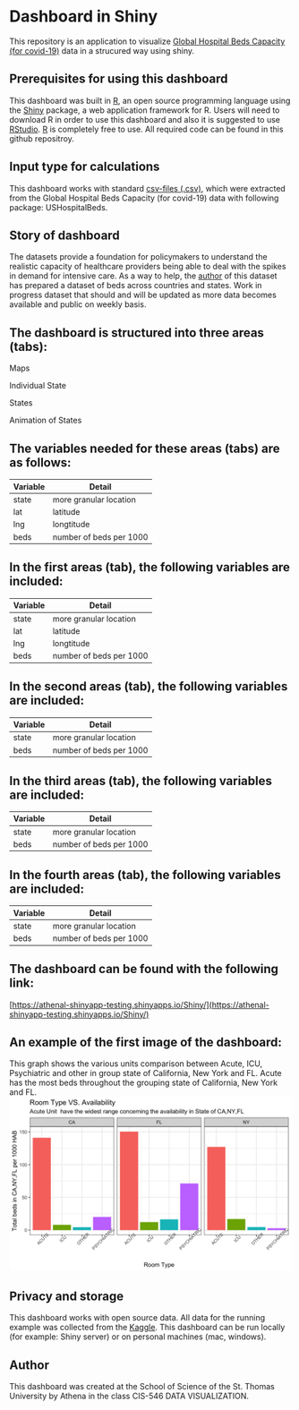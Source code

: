 # Dashboard in Shiny
This repository is an application to visualize [Global Hospital Beds Capacity (for covid-19)](https://www.kaggle.com/ikiulian/global-hospital-beds-capacity-for-covid19#hospital_beds_USA_v1.csv) data in a strucured way using shiny.

## Prerequisites for using this dashboard
This dashboard was built in [R](https://www.r-project.org/), an open source programming language using the [Shiny]((https://shiny.rstudio.com/)) package, a web application framework for R. Users will need to download R in order to use this dashboard and also it is suggested to use [RStudio](https://rstudio.com/). [R](https://www.r-project.org/) is completely free to use. All required code can be found in this github repositroy.

## Input type for calculations
This dashboard works with standard [csv-files (.csv)](/01_Data/USHospitalBeds.csv), which were extracted from the Global Hospital Beds Capacity (for covid-19) data with following package: USHospitalBeds. 

## Story of dashboard
The datasets provide a foundation for policymakers to understand the realistic capacity of healthcare providers being able to deal with the spikes in demand for intensive care. As a way to help, the [author](https://www.kaggle.com/ikiulian/global-hospital-beds-capacity-for-covid19#hospital_beds_USA_v1.csv) of this dataset has prepared a dataset of beds across countries and states. Work in progress dataset that should and will be updated as more data becomes available and public on weekly basis.

## The dashboard is structured into three areas (tabs):

Maps

Individual State

States

Animation of States

## The variables needed for these areas (tabs) are as follows:
Variable | Detail
------------ | -------------
state | more granular location
lat | latitude
lng | longtitude
beds | number of beds per 1000

## In the first areas (tab), the following variables are included:
Variable | Detail
------------ | -------------
state | more granular location
lat | latitude
lng | longtitude
beds | number of beds per 1000

## In the second areas (tab), the following variables are included:
Variable | Detail
------------ | -------------
state | more granular location
beds | number of beds per 1000

## In the third areas (tab), the following variables are included:
Variable | Detail
------------ | -------------
state | more granular location
beds | number of beds per 1000

## In the fourth areas (tab), the following variables are included:
Variable | Detail
------------ | -------------
state | more granular location
beds | number of beds per 1000

## The dashboard can be found with the following link:
[https://athenal-shinyapp-testing.shinyapps.io/Shiny/](https://athenal-shinyapp-testing.shinyapps.io/Shiny/)

## An example of the first image of the dashboard:

This graph shows the various units comparison between Acute, ICU, Psychiatric and other in group state of California, New York and FL. 
Acute has the most beds throughout the grouping state of California, New York and FL. 
![Tri State Graph](/03_Images/6.png)

## Privacy and storage
This dashboard works with open source data. All data for the running example was collected from the [Kaggle](https://www.kaggle.com/).
This dashboard can be run locally (for example: Shiny server) or on personal machines (mac, windows).

## Author
This dashboard was created at the School of Science of the St. Thomas University by Athena in the class CIS-546 DATA VISUALIZATION.
